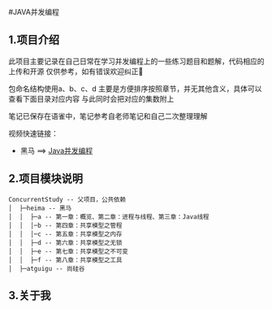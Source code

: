 #JAVA并发编程

## 1.项目介绍

此项目主要记录在自己日常在学习并发编程上的一些练习题目和题解，代码相应的上传和开源
仅供参考，如有错误欢迎纠正👏

包命名结构使用a、b、c、d 主要是方便排序按照章节，并无其他含义，具体可以查看下面目录对应内容
与此同时会把对应的集数附上

笔记已保存在语雀中，笔记参考自老师笔记和自己二次整理理解

视频快速链接：
* 黑马 ==> [Java并发编程](https://www.bilibili.com/video/BV16J411h7Rd)

## 2.项目模块说明
```
ConcurrentStudy -- 父项目，公共依赖
│  ├─heima -- 黑马
│  │  ├─a -- 第一章：概览、第二章：进程与线程、第三章：Java线程
│  │  │─b -- 第四章：共享模型之管程
│  │  │─c -- 第五章：共享模型之内存
│  │  ├─d -- 第六章：共享模型之无锁
│  │  ├─e -- 第七章：共享模型之不可变
│  │  ├─f -- 第八章：共享模型之工具
│  ├─atguigu -- 尚硅谷

```
## 3.关于我

